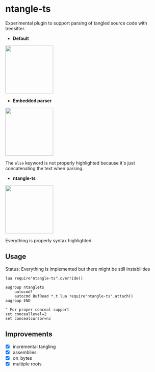 ntangle-ts
==========

Experimental plugin to support parsing of tangled source code with treesitter.

* **Default**

<img src="https://i.postimg.cc/J0K067gg/default.png" width="150">

* **Embedded parser**

<img src="https://i.postimg.cc/0Np8X2Kf/embed-parser.png" width="150">

The `else` keyword is not properly highlighted because it's just concatenating the text when parsing.

* **ntangle-ts**

<img src="https://i.postimg.cc/zXsYmYrP/ntangle-ts.png" width="150">

Everything is properly syntax highlighted.

Usage
-----

Status: Everything is implemented but there might be still instabilities

```vim
lua require"ntangle-ts".override()

augroup ntanglets
	autocmd!
	autocmd BufRead *.t lua require"ntangle-ts".attach()
augroup END

" For proper conceal support
set conceallevel=2
set concealcursor=nc
```

Improvements
------------

* [x] incremental tangling
* [x] assemblies
* [x] on_bytes
* [x] multiple roots
